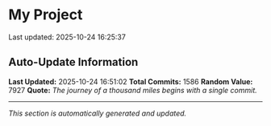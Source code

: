 # My Project


Last updated: 2025-10-24 16:25:37

























































































































































































































































































































































































































































































































































































































































































































































































































































































































































































































































































































































































































































































































































































































































































































































































































































































































































































































































































































































































































































## Auto-Update Information

**Last Updated:** 2025-10-24 16:51:02
**Total Commits:** 1586
**Random Value:** 7927
**Quote:** _The journey of a thousand miles begins with a single commit._

---
_This section is automatically generated and updated._